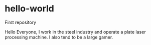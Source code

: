 # hello-world
First repository

Hello Everyone, I work in the steel industry and operate a plate laser processing machine. 
I also tend to be a large gamer.

